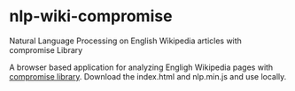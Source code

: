 # nlp-wiki-compromise
Natural Language Processing on English Wikipedia articles with compromise Library

A browser based application for analyzing Engligh Wikipedia pages with [compromise library](https://github.com/spencermountain/compromise/).
Download the index.html and nlp.min.js and use locally.
